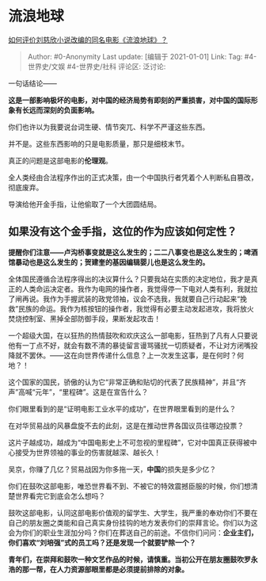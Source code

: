# 流浪地球
[如何评价刘慈欣小说改编的同名电影《流浪地球》？](https://www.zhihu.com/question/284128568/answer/591107213)

> Author: #0-Anonymity
> Last update: [编辑于 2021-01-01]
> Link:
> Tag: #4-世界史/文娱 #4-世界史/社科
> 评论区:
> 泛讨论:

一句话结论——

**这是一部影响极坏的电影，对中国的经济局势有即刻的严重损害，对中国的国际形象有长远而深刻的负面影响。**

你们也许以为我要说台词生硬、情节突兀、科学不严谨这些东西。

并不是。这些东西影响的只是电影质量，那只是细枝末节。

真正的问题是这部电影的**伦理观**。

全人类经由合法程序作出的正式决策，由一个中国执行者凭着个人判断私自篡改，彻底废弃。

导演给他开金手指，让他偷取了一个大团圆结局。

## **如果没有这个金手指，这位的作为应该如何定性？**

**提醒你们注意——卢沟桥事变就是这么发生的；二二八事变也是这么发生的；啤酒馆暴动也是这么发生的；贺建奎的基因编辑婴儿也是这么发生的。**

全体国民遵循合法程序得出的决议算什么？只要我站在实质的决定地位，我才是真正的人类命运决定者。我作为电网的操作者，我觉得停一下电对人类有利，我就拉了闸再说。我作为手握武装的政党领袖，议会不选我，我就要自己行动起来“挽救”民族的命运。我作为核按钮的操作者，我觉得有必要主动发起进攻，我将放火焚烧控制室、黑掉全部防御手段，果断发起攻击！

一个超级大国，在以狂热的热情鼓吹和欢庆这么一部电影，狂热到了凡有人只要说他有一丁点不好，就会有数不清的暴徒留言谩骂骚扰一切质疑者，不让对方闭嘴投降就不罢休。——这在向世界传递什么信息？上一次发生这事，是在何时？何地？！

这个国家的国民，骄傲的认为它“非常正确和贴切的代表了民族精神”，并且“齐声”高喊“元年”，“里程碑”。这是在宣告什么？

你们眼里看到的是“证明电影工业水平的成功”，在世界眼里看到的是什么？

在对华贸易战的风暴盘旋不去的此刻，这是在推动世界各国议员往哪边投票？

这片子越成功，越成为“中国电影史上不可忽视的里程碑”，它对中国真正获得被中心接受为世界领袖的事业的伤害就越深、越长久！

吴京，你赚了几亿？贸易战因为你多拖一天，**中国**的损失是多少亿？

你们在鼓吹这部电影，唯恐世界看不到、不被它的特效震撼臣服的时候，你们想清楚世界看完它到底会怎么想吗？

鼓吹这部电影，认同这部电影价值观的留学生、大学生，我严重的奉劝你们不要在自己的朋友圈之类能和自己真实身份挂钩的地方发表你们的崇拜言论。你们以为这会为你们的职业生涯加分吗？你们在葬送自己的前途。不信你们问问：**企业主们，你们喜欢“刘培强”式的员工吗？还是发现一个就要铲除一个？**

**青年们，在崇拜和鼓吹一种文艺作品的时候，请慎重。当初公开在朋友圈鼓吹罗永浩的那一帮，在人力资源部眼里都是必须提前排除的对象。**

